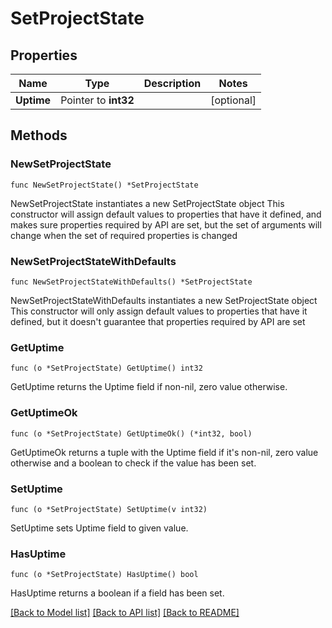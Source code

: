 # SetProjectState

## Properties

Name | Type | Description | Notes
------------ | ------------- | ------------- | -------------
**Uptime** | Pointer to **int32** |  | [optional] 

## Methods

### NewSetProjectState

`func NewSetProjectState() *SetProjectState`

NewSetProjectState instantiates a new SetProjectState object
This constructor will assign default values to properties that have it defined,
and makes sure properties required by API are set, but the set of arguments
will change when the set of required properties is changed

### NewSetProjectStateWithDefaults

`func NewSetProjectStateWithDefaults() *SetProjectState`

NewSetProjectStateWithDefaults instantiates a new SetProjectState object
This constructor will only assign default values to properties that have it defined,
but it doesn't guarantee that properties required by API are set

### GetUptime

`func (o *SetProjectState) GetUptime() int32`

GetUptime returns the Uptime field if non-nil, zero value otherwise.

### GetUptimeOk

`func (o *SetProjectState) GetUptimeOk() (*int32, bool)`

GetUptimeOk returns a tuple with the Uptime field if it's non-nil, zero value otherwise
and a boolean to check if the value has been set.

### SetUptime

`func (o *SetProjectState) SetUptime(v int32)`

SetUptime sets Uptime field to given value.

### HasUptime

`func (o *SetProjectState) HasUptime() bool`

HasUptime returns a boolean if a field has been set.


[[Back to Model list]](../README.md#documentation-for-models) [[Back to API list]](../README.md#documentation-for-api-endpoints) [[Back to README]](../README.md)


